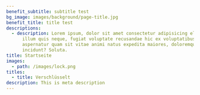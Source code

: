 ```yaml
---
benefit_subtitle: subtitle test
bg_image: images/background/page-title.jpg
benefit_title: title test
descriptions:
  - description: Lorem ipsum, dolor sit amet consectetur adipisicing elit. Debitis
      illum quis neque, fugiat voluptate recusandae hic ex voluptatibus
      aspernatur quam sit vitae animi natus expedita maiores, doloremque ducimus
      incidunt? Soluta.
title: Startseite
images:
  - path: /images/lock.png
titles:
  - title: Verschlüsselt
description: This is meta description
---
```

